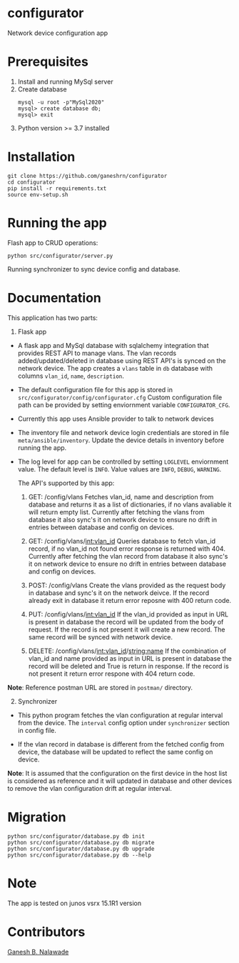 # configurator
Network device configuration app

# Prerequisites

1) Install and running MySql server
2) Create database
    ```
    mysql -u root -p"MySql2020"
    mysql> create database db;
    mysql> exit
    ```
3) Python version >= 3.7 installed

# Installation
  ```
  git clone https://github.com/ganeshrn/configurator
  cd configurator
  pip install -r requirements.txt
  source env-setup.sh
  ```


# Running the app
Flash app to CRUD operations:
```
python src/configurator/server.py
```

Running synchronizer to sync device config and database.
# Documentation

This application has two parts:
1) Flask app
* A flask app and MySql database with sqlalchemy integration that
provides REST API to manage vlans. The vlan records added/updated/deleted
in database using REST API's is synced on the network device. The app creates
a `vlans` table in `db` database with columns `vlan_id`, `name`, `description`.

* The default configuration file for this app is stored in `src/configurator/config/configurator.cfg`
  Custom configuration file path can be provided by setting enviornment variable
  `CONFIGURATOR_CFG`.
* Currently this app uses Ansible provider to talk to network devices
* The inventory file and network device login credentials are stored in
  file `meta/ansible/inventory`. Update the device details in inventory before
  running the app.
* The log level for app can be controlled by setting `LOGLEVEL` enviornment
   value. The default level is `INFO`. Value values are `INFO`, `DEBUG`, `WARNING`.

   The API's supported by this app:
   1) GET: /config/vlans
   Fetches vlan_id, name and description from database and returns it
   as a list of dictionaries, if no vlans avaliable it will return empty
   list. Currently after fetching the vlans from database it also sync's
   it on network device to ensure no drift in entries between database and
   config on devices.

   2) GET: /config/vlans/<int:vlan_id>
   Queries database to fetch vlan_id record, if no vlan_id not found error
   response is returned with 404. Currently after fetching the vlan record from database
   it also sync's it on network device to ensure no drift in entries between database and
   config on devices.

   3) POST: /config/vlans
   Create the vlans provided as the request body in database and sync's it on
   the network deivce. If the record already exit in database it return error
   reposne with 400 return code.

   4) PUT: /config/vlans/<int:vlan_id>
   If the vlan_id provided as input in URL is present in database
   the record will be updated from the body of request. If the record
   is not present it will create a new record. The same record will be synced
   with network device.

   5) DELETE: /config/vlans/<int:vlan_id>/<string:name>
   If the combination of vlan_id and name provided as input in URL is present in database
   the record will be deleted and True is return in response. If the record is
   not present it return error respone with 404 return code.

**Note**: Reference postman URL are stored in `postman/` directory.

2) Synchronizer
* This python program fetches the vlan configuration at regular interval from
the device. The `interval` config option under `synchronizer` section in config
file.

* If the vlan record in database is different from the fetched config from device,
the database will be updated to reflect the same config on device.

**Note**: It is assumed that the configuration on the first device in the host
list is considered as reference and it will updated in database and other devices
to remove the vlan configuration drift at regular interval.

# Migration
    python src/configurator/database.py db init
    python src/configurator/database.py db migrate
    python src/configurator/database.py db upgrade
    python src/configurator/database.py db --help

# Note

The app is tested on junos vsrx 15.1R1 version


# Contributors

[Ganesh B. Nalawade](https://github.com/ganeshrn)


